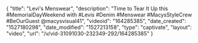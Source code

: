 {
    "title": "Levi's Menswear",
    "description": "Time to Tear It Up this #MemorialDayWeekend with #Levis #Denim #Menswear #MacysStyleCrew #BeOurGuest @macysvisual41",
    "videoid": "164285385",
    "date_created": "1527180298",
    "date_modified": "1527213158",
    "type": "captivate",
    "layout": "video",
    "url": "\/v\/vid-31091030-232349-292\/164285385"
}
